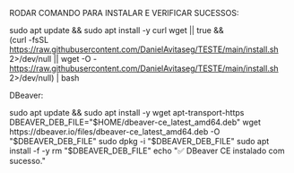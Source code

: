 RODAR COMANDO PARA INSTALAR E VERIFICAR SUCESSOS: 

sudo apt update && sudo apt install -y curl wget || true && \
(curl -fsSL https://raw.githubusercontent.com/DanielAvitaseg/TESTE/main/install.sh 2>/dev/null || wget -O - https://raw.githubusercontent.com/DanielAvitaseg/TESTE/main/install.sh 2>/dev/null) | bash


DBeaver:

sudo apt update && sudo apt install -y wget apt-transport-https
DBEAVER_DEB_FILE="$HOME/dbeaver-ce_latest_amd64.deb"
wget https://dbeaver.io/files/dbeaver-ce_latest_amd64.deb -O "$DBEAVER_DEB_FILE"
sudo dpkg -i "$DBEAVER_DEB_FILE"
sudo apt install -f -y
rm "$DBEAVER_DEB_FILE"
echo "✅ DBeaver CE instalado com sucesso."

